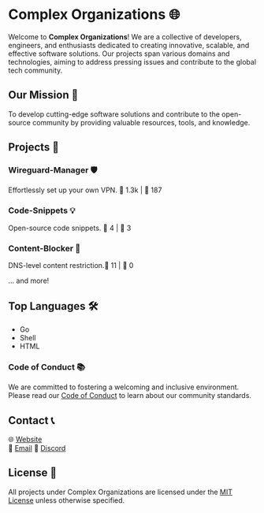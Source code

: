 # Complex Organizations 🌐

Welcome to **Complex Organizations**! We are a collective of developers, engineers, and enthusiasts dedicated to creating innovative, scalable, and effective software solutions. Our projects span various domains and technologies, aiming to address pressing issues and contribute to the global tech community.

## Our Mission 🌟

To develop cutting-edge software solutions and contribute to the open-source community by providing valuable resources, tools, and knowledge.

## Projects 🚀

### Wireguard-Manager 🛡️

Effortlessly set up your own VPN. 🌟 1.3k | 🍴 187

### Code-Snippets 💡

Open-source code snippets. 🌟 4 | 🍴 3

### Content-Blocker 🛑

DNS-level content restriction.🌟 11 | 🍴 0

... and more!

## Top Languages 🛠️

- Go
- Shell
- HTML

### Code of Conduct 📚

We are committed to fostering a welcoming and inclusive environment. Please read our [Code of Conduct](https://github.com/complexorganizations/code-of-conduct) to learn about our community standards.

## Contact 📞

🌐 [Website](https://www.complexorganizations.com)  
📧 [Email](mailto:support@complexorganizations.com)
📱 [Discord](https://discord.gg/Nbsk9VMpFS)

## License 📜

All projects under Complex Organizations are licensed under the [MIT License](https://opensource.org/licenses/MIT) unless otherwise specified.
